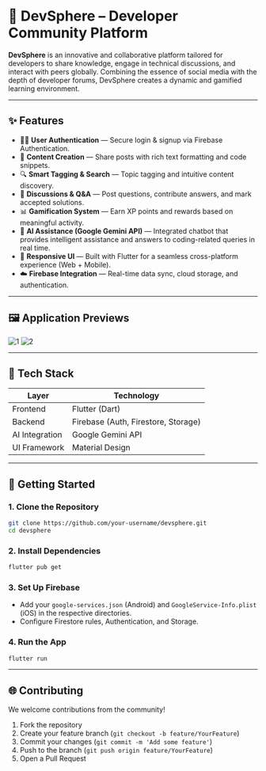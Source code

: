 # 🚀 DevSphere – Developer Community Platform

**DevSphere** is an innovative and collaborative platform tailored for developers to share knowledge, engage in technical discussions, and interact with peers globally. Combining the essence of social media with the depth of developer forums, DevSphere creates a dynamic and gamified learning environment.

---

## ✨ Features

- 🧑‍💻 **User Authentication** — Secure login & signup via Firebase Authentication.
- 📝 **Content Creation** — Share posts with rich text formatting and code snippets.
- 🔍 **Smart Tagging & Search** — Topic tagging and intuitive content discovery.
- 💬 **Discussions & Q&A** — Post questions, contribute answers, and mark accepted solutions.
- 📊 **Gamification System** — Earn XP points and rewards based on meaningful activity.
- 🤖 **AI Assistance (Google Gemini API)** — Integrated chatbot that provides intelligent assistance and answers to coding-related queries in real time.
- 📱 **Responsive UI** — Built with Flutter for a seamless cross-platform experience (Web + Mobile).
- ☁️ **Firebase Integration** — Real-time data sync, cloud storage, and authentication.

---

## 🖼️ Application Previews


![1](previews/DevSphere-1.png)
![2](previews/DevSphere-2.png)

---

## 🔧 Tech Stack

| Layer         | Technology                |
| ------------- | ------------------------- |
| Frontend      | Flutter (Dart)            |
| Backend       | Firebase (Auth, Firestore, Storage) |
| AI Integration| Google Gemini API         |
| UI Framework  | Material Design           |

---

## 🚀 Getting Started

### 1. Clone the Repository
```bash
git clone https://github.com/your-username/devsphere.git
cd devsphere
```

### 2. Install Dependencies
```bash
flutter pub get
```

### 3. Set Up Firebase
- Add your `google-services.json` (Android) and `GoogleService-Info.plist` (iOS) in the respective directories.
- Configure Firestore rules, Authentication, and Storage.

### 4. Run the App
```bash
flutter run
```

---

## 🌐 Contributing

We welcome contributions from the community!

1. Fork the repository
2. Create your feature branch (`git checkout -b feature/YourFeature`)
3. Commit your changes (`git commit -m 'Add some feature'`)
4. Push to the branch (`git push origin feature/YourFeature`)
5. Open a Pull Request
